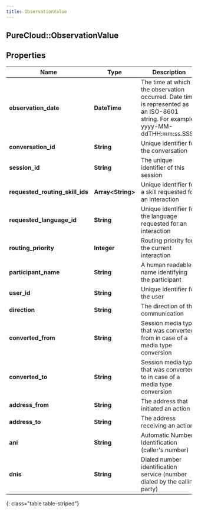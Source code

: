 ```yaml
---
title: ObservationValue
---
```

## PureCloud::ObservationValue

## Properties

|Name | Type | Description | Notes|
|------------ | ------------- | ------------- | -------------|
| **observation_date** | **DateTime** | The time at which the observation occurred. Date time is represented as an ISO-8601 string. For example: yyyy-MM-ddTHH:mm:ss.SSSZ | |
| **conversation_id** | **String** | Unique identifier for the conversation | [optional] |
| **session_id** | **String** | The unique identifier of this session | [optional] |
| **requested_routing_skill_ids** | **Array&lt;String&gt;** | Unique identifier for a skill requested for an interaction | [optional] |
| **requested_language_id** | **String** | Unique identifier for the language requested for an interaction | [optional] |
| **routing_priority** | **Integer** | Routing priority for the current interaction | [optional] |
| **participant_name** | **String** | A human readable name identifying the participant | [optional] |
| **user_id** | **String** | Unique identifier for the user | [optional] |
| **direction** | **String** | The direction of the communication | [optional] |
| **converted_from** | **String** | Session media type that was converted from in case of a media type conversion | [optional] |
| **converted_to** | **String** | Session media type that was converted to in case of a media type conversion | [optional] |
| **address_from** | **String** | The address that initiated an action | [optional] |
| **address_to** | **String** | The address receiving an action | [optional] |
| **ani** | **String** | Automatic Number Identification (caller&#39;s number) | [optional] |
| **dnis** | **String** | Dialed number identification service (number dialed by the calling party) | [optional] |
{: class="table table-striped"}



